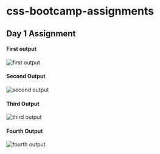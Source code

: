 # css-bootcamp-assignments

## Day 1 Assignment 

#### First output
![first output](https://github.com/apooja21/css-bootcamp-assignments/assets/60071208/ec77fd2a-c27c-4090-87c7-42c159f3a1eb)


#### Second Output
![second output](https://github.com/apooja21/css-bootcamp-assignments/assets/60071208/8b7ad172-6219-4be2-baef-ca36a0f67d9b)


#### Third Output
![third output](https://github.com/apooja21/css-bootcamp-assignments/assets/60071208/4f3bb025-cde7-4283-92f2-eaffb4010e2a)

#### Fourth Output
![fourth output](https://github.com/apooja21/css-bootcamp-assignments/assets/60071208/20363f84-0863-460c-bb4e-f8e263922615)
